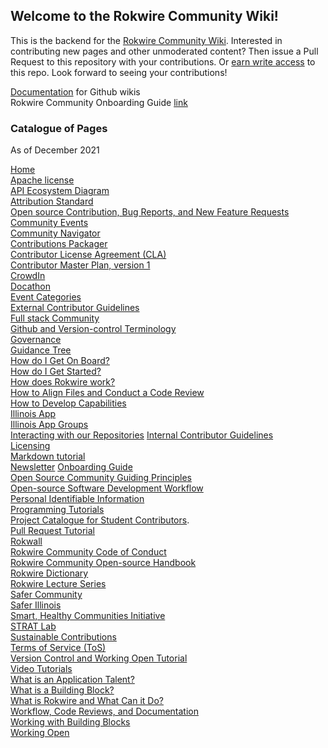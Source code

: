 ## Welcome to the Rokwire Community Wiki! 

This is the backend for the [Rokwire Community Wiki](https://github.com/rokwire/rokwire-community/wiki). Interested in contributing new pages and other unmoderated content? Then issue a Pull Request to this repository with your contributions. Or [earn write access](mailto:balicea@illinois.edu) to this repo. Look forward to seeing your contributions!   

[Documentation](https://docs.github.com/en/communities/documenting-your-project-with-wikis/about-wikis) for Github wikis  
Rokwire Community Onboarding Guide  [link](https://rokwirecommunity.substack.com/p/onboarding-guide-to-rokwire-community)

### Catalogue of Pages
As of December 2021

[Home](https://github.com/rokwire/rokwire-community/wiki)       
[Apache license](https://github.com/rokwire/rokwire-community/wiki/Apache-license)   
[API Ecosystem Diagram](https://github.com/rokwire/rokwire-community/wiki/API-Ecosystem-Diagram)      
[Attribution Standard](---)   
[Open source Contribution, Bug Reports, and New Feature Requests](https://github.com/rokwire/rokwire-community/wiki/Open-source-Contribution,-Bug-Reports,-and-New-Feature-Requests)   
[Community Events](https://github.com/rokwire/rokwire-community/wiki/Community-Events)   
[Community Navigator](https://github.com/rokwire/rokwire-community/wiki/Community-Navigator)     
[Contributions Packager](https://github.com/rokwire/rokwire-community/wiki/Contributions-Packager)   
[Contributor License Agreement (CLA)](https://github.com/rokwire/rokwire-community/wiki/Contributor-License-Agreement-(CLA))   
[Contributor Master Plan, version 1](https://github.com/rokwire/rokwire-community/wiki/Contributor-Master-Plan,-version-1)  
[CrowdIn](https://github.com/rokwire/rokwire-community/wiki/CrowdIn)    
[Docathon](https://github.com/rokwire/rokwire-community/wiki/Docathon)     
[Event Categories](https://github.com/rokwire/rokwire-community/wiki/Event-Categories)      
[External Contributor Guidelines](https://github.com/rokwire/rokwire-community/wiki/External-Contributor-Guidelines)  
[Full stack Community](https://github.com/rokwire/rokwire-community/wiki/Full-stack-Community)  
[Github and Version-control Terminology](https://github.com/rokwire/rokwire-community/wiki/Github-and-Version-control-Terminology)   
[Governance](https://github.com/rokwire/rokwire-community/wiki/Governance)    
[Guidance Tree](https://github.com/rokwire/rokwire-community/wiki/Guidance-Tree)     
[How do I Get On Board?](https://github.com/rokwire/rokwire-community/wiki/How-do-I-Get-On-Board%3F)  
[How do I Get Started?](https://github.com/rokwire/rokwire-community/wiki/How-do-I-Get-Started%3F)  
[How does Rokwire work?](https://github.com/rokwire/rokwire-community/wiki/How-does-Rokwire-work%3F)  
[How to Align Files and Conduct a Code Review](https://github.com/rokwire/rokwire-community/wiki/How-to-Align-Files-and-Conduct-a-Code-Review)    
[How to Develop Capabilities](https://github.com/rokwire/rokwire-community/wiki/How-to-Develop-Capabilities)  
[Illinois App](https://github.com/rokwire/rokwire-community/wiki/Illinois-App)     
[Illinois App Groups](https://github.com/rokwire/rokwire-community/wiki/Illinois-App-Groups)    
[Interacting with our Repositories](https://github.com/rokwire/rokwire-community/wiki/Interacting-with-our-Repositories)
[Internal Contributor Guidelines](https://github.com/rokwire/rokwire-community/wiki/Internal-Contributor-Guidelines)  
[Licensing](https://github.com/rokwire/rokwire-community/wiki/Licensing)  
[Markdown tutorial](https://github.com/rokwire/rokwire-community/wiki/Markdown-tutorial)  
[Newsletter](https://github.com/rokwire/rokwire-community/wiki/Newsletter)
[Onboarding Guide](https://github.com/rokwire/rokwire-community/wiki/Onboarding-Guide)  
[Open Source Community Guiding Principles](https://github.com/rokwire/rokwire-community/wiki/Open-Source-Community-Guiding-Principles)   
[Open-source Software Development Workflow](https://github.com/rokwire/rokwire-community/wiki/Open-source-Software-Development-Workflow)  
[Personal Identifiable Information](https://github.com/rokwire/rokwire-community/wiki/Personal-Identifiable-Information-(PII))   
[Programming Tutorials](https://github.com/rokwire/rokwire-community/wiki/Programming-Tutorials)   
[Project Catalogue for Student Contributors](https://github.com/rokwire/rokwire-community/wiki/Project-Catalogue-for-Student-Contributors).  
[Pull Request Tutorial](https://github.com/rokwire/rokwire-community/wiki/Pull-Request-Tutorial)  
[Rokwall](https://github.com/rokwire/rokwire-community/wiki/Rokwall)    
[Rokwire Community Code of Conduct](https://github.com/rokwire/rokwire-community/wiki/Rokwire-Community-Code-of-Conduct)     
[Rokwire Community Open-source Handbook](https://github.com/rokwire/rokwire-community/wiki/Rokwire-Community-Open-Source-Handbook)     
[Rokwire Dictionary](https://github.com/rokwire/rokwire-community/wiki/Rokwire-Dictionary)  
[Rokwire Lecture Series](https://github.com/rokwire/rokwire-community/wiki/Rokwire-Lecture-Series)     
[Safer Community](https://github.com/rokwire/rokwire-community/wiki/Safer-Community)  
[Safer Illinois](https://github.com/rokwire/rokwire-community/wiki/Safer-Illinois)  
[Smart, Healthy Communities Initiative](https://github.com/rokwire/rokwire-community/wiki/Smart,-Healthy-Communities-Initiative)     
[STRAT Lab](https://github.com/rokwire/rokwire-community/wiki/STRAT-Lab)       
[Sustainable Contributions](https://github.com/rokwire/rokwire-community/wiki/Sustainable-Contributions)  
[Terms of Service (ToS)](https://github.com/rokwire/rokwire-community/wiki/Terms-of-Service-(ToS))   
[Version Control and Working Open Tutorial](https://github.com/rokwire/rokwire-community/wiki/Version-Control-and-Working-Open-Tutorial)  
[Video Tutorials](https://github.com/rokwire/rokwire-community/wiki/Video-Tutorials)  
[What is an Application Talent?](https://github.com/rokwire/rokwire-community/wiki/What-is-an-Application-Talent%3F)   
[What is a Building Block?](https://github.com/rokwire/rokwire-community/wiki/What-is-a-Building-Block%3F)  
[What is Rokwire and What Can it Do?](https://github.com/rokwire/rokwire-community/wiki/What-is-Rokwire-and-What-Can-it-Do%3F)  
[Workflow, Code Reviews, and Documentation](https://github.com/rokwire/rokwire-community/wiki/Workflow,-Code-Reviews,-and-Documentation)   
[Working with Building Blocks](https://github.com/rokwire/rokwire-community/wiki/Working-with-Building-Blocks)    
[Working Open](https://github.com/rokwire/rokwire-community/wiki/Working-Open)  
